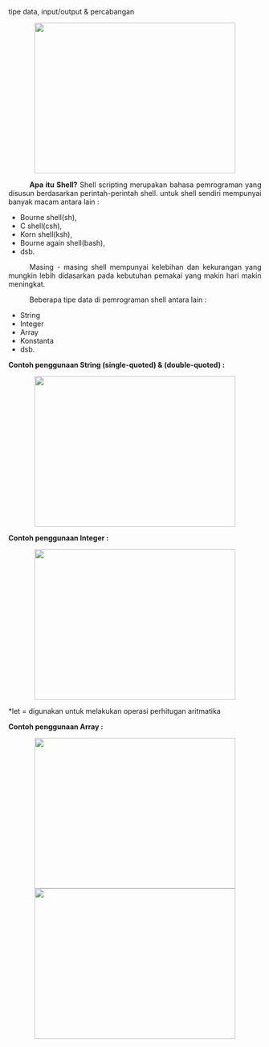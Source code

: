 tipe data, input/output & percabangan

<p align="center"><img src="https://i.imgur.com/Pc85SYF.jpg" width=400 height=300></p>
<p align=justify>&emsp;&emsp;&emsp;<b>Apa itu Shell?</b> Shell scripting merupakan bahasa pemrograman yang disusun berdasarkan perintah-perintah shell. untuk shell sendiri mempunyai banyak macam antara lain :</p>

- Bourne shell(sh),
- C shell(csh),
- Korn shell(ksh),
- Bourne again shell(bash),
- dsb.

<p align=justify>&emsp;&emsp;&emsp;Masing - masing shell mempunyai kelebihan dan kekurangan yang mungkin lebih didasarkan pada kebutuhan pemakai yang makin hari makin meningkat.</p>
<p align=justify>&emsp;&emsp;&emsp;Beberapa tipe data di pemrograman shell antara lain :</p>

- String
- Integer
- Array
- Konstanta
- dsb.

<p><b>Contoh penggunaan String (single-quoted) & (double-quoted) : </b></p>
<p align="center"><img src="https://i.imgur.com/LaMFtno.jpg" width=400 height=300></p>

<p><b>Contoh penggunaan Integer : </b></p>
<p align="center"><img src="https://i.imgur.com/PDAHr6c.jpg" width=400 height=300></p>
<p>*let = digunakan untuk melakukan operasi perhitugan aritmatika</p>

<p><b>Contoh penggunaan Array : </b></p>
<p align="center"><img src="https://i.imgur.com/AFJVtU2.jpg" width=400 height=300>
<img src="https://i.imgur.com/uN76pbp.jpg" width=400 height=300></p>
